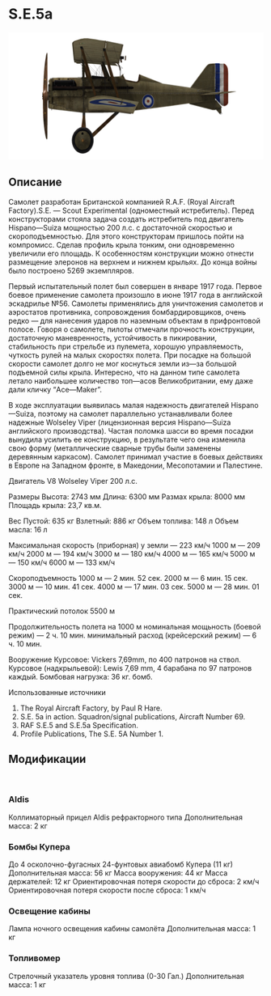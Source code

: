 ﻿# S.E.5a

![se5a](../images/se5a.png)

## Описание

Самолет разработан Британской компанией R.A.F. (Royal Aircraft Factory).S.E. — Scout Experimental (одноместный истребитель).  Перед конструкторами стояла задача создать истребитель под двигатель Hispano—Suiza мощностью 200 л.с. c достаточной скоростью и скороподъемностью. Для этого конструкторам пришлось пойти на компромисс. Сделав профиль крыла тонким, они одновременно увеличили его площадь. К особенностям конструкции можно отнести размещение элеронов на верхнем и нижнем крыльях. До конца войны было построено 5269 экземпляров.

Первый испытательный полет был совершен в январе 1917 года. Первое боевое применение самолета произошло в июне 1917 года в английской эскадрилье №56. Самолеты применялись для уничтожения самолетов и аэростатов противника, сопровождения бомбардировщиков, очень редко — для нанесения ударов по наземным объектам в прифронтовой полосе. Говоря о самолете, пилоты отмечали прочность конструкции, достаточную маневренность, устойчивость в пикировании, стабильность при стрельбе из пулемета, хорошую управляемость, чуткость рулей на малых скоростях полета. При посадке на большой скорости самолет долго не мог коснуться земли из—за большой подъемной силы крыла. Интересно, что на данном типе самолета летало наибольшее количество топ—асов Великобритании, ему даже дали кличку “Ace—Maker”.

В ходе эксплуатации выявилась малая надежность двигателей Hispano—Suiza, поэтому на самолет параллельно устанавливали более надежные Wolseley Viper (лицензионная версия Hispano—Suiza английского производства). Частая поломка шасси во время посадки вынудила усилить ее конструкцию, в результате чего она изменила свою форму (металлические сварные трубы были заменены деревянным каркасом). Самолет принимал участие в боевых действиях в Европе на Западном фронте, в Македонии, Месопотамии и Палестине.


Двигатель V8 Wolseley Viper 200 л.с.

Размеры
Высота: 2743 мм
Длина: 6300 мм
Размах крыла: 8000 мм
Площадь крыла: 23,7 кв.м.

Вес
Пустой: 635 кг
Взлетный: 886 кг
Объем топлива: 148 л
Объем масла: 16 л

Максимальная скорость (приборная)
у земли — 223 км/ч
1000 м — 209 км/ч
2000 м — 194 км/ч
3000 м — 180 км/ч
4000 м — 165 км/ч
5000 м — 150 км/ч
6000 м — 133 км/ч

Скороподъемность
1000 м —  2 мин. 52 сек.
2000 м —  6 мин. 15 сек.
3000 м — 10 мин. 41 сек.
4000 м — 17 мин. 03 сек.
5000 м — 28 мин. 01 сек.

Практический потолок 5500 м

Продолжительность полета на 1000 м
номинальная мощьность (боевой режим) — 2 ч. 10 мин.
минимальный расход (крейсерский режим) — 6 ч. 10 мин.

Вооружение
Курсовое: Vickers 7,69mm, по 400 патронов на ствол.
Курсовое (надкрыльевой): Lewis 7,69 mm, 4 барабана по 97 патронов каждый.
Бомбовая нагрузка: 36 кг. бомб.

Использованные источники
1) The Royal Aircraft Factory, by Paul R Hare.
2) S.E. 5a in action. Squadron/signal publications, Aircraft Number 69.
3) RAF S.E.5 and S.E.5a Specification.
4) Profile Publications, The S.E. 5A Number 1.

## Модификации
﻿

### Aldis

Коллиматорный прицел Aldis рефракторного типа
Дополнительная масса: 2 кг
﻿

### Бомбы Купера

До 4 осколочно-фугасных 24-фунтовых авиабомб Купера (11 кг)
Дополнительная масса: 56 кг
Масса вооружения: 44 кг
Масса держателей: 12 кг
Ориентировочная потеря скорости до сброса: 2 км/ч
Ориентировочная потеря скорости после сброса: 1 км/ч﻿

### Освещение кабины

Лампа ночного освещения кабины самолёта
Дополнительная масса: 1 кг
﻿

### Топливомер

Стрелочный указатель уровня топлива (0-30 Гал.)
Дополнительная масса: 1 кг
